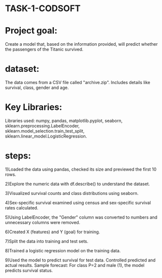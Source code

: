 # TASK-1-CODSOFT

# Project goal:
Create a model that, based on the information provided, will predict whether the passengers of the Titanic survived.

# dataset:
The data comes from a CSV file called "archive.zip". Includes details like survival, class, gender and age.

# Key Libraries:
Libraries used: numpy, pandas, matplotlib.pyplot, seaborn, sklearn.preprocessing.LabelEncoder, sklearn.model_selection.train_test_split, sklearn.linear_model.LogisticRegression.

# steps:
1)Loaded the data using pandas, checked its size and previewed the first 10 rows.

2)Explore the numeric data with df.describe() to understand the dataset.

3)Visualized survival counts and class distributions using seaborn.

4)Sex-specific survival examined using census and sex-specific survival rates calculated.

5)Using LabelEncoder, the "Gender" column was converted to numbers and unnecessary columns were removed.

6)Created X (features) and Y (goal) for training.

7)Split the data into training and test sets.

8)Trained a logistic regression model on the training data.

9)Used the model to predict survival for test data.
Controlled predicted and actual results.
Sample forecast:
For class P=2 and male (1), the model predicts survival status.
